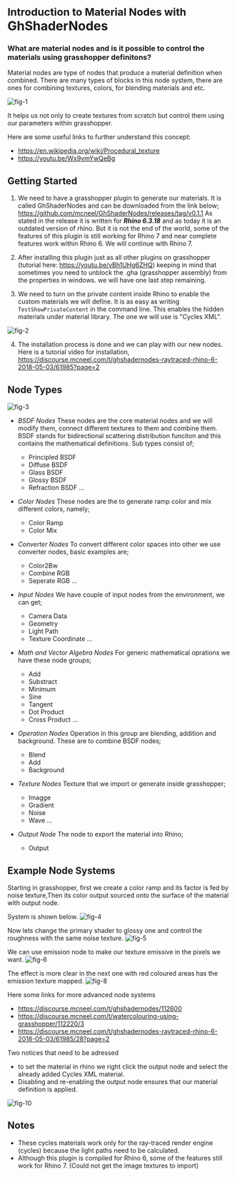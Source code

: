 
<h1><sub>Introduction to Material Nodes  with</sub> </sub>	<br> GhShaderNodes </h1>

### **What are material nodes and is it possible to control the materials using grasshopper definitons?**

Material nodes are type of nodes that produce a material definition when combined. There are many types of blocks in this node system, there are ones for combining textures, colors, for blending materials and etc.

![fig-1](https://user-images.githubusercontent.com/38794995/148677138-6e2346f6-aa93-469e-8fea-703dad8e43b7.jpg)

It helps us not only to create textures from scratch but control them using our parameters within grasshopper.

Here are some useful links to further understand this concept:
- https://en.wikipedia.org/wiki/Procedural_texture
- https://youtu.be/Wx9vmYwQeBg

## Getting Started
1. We need to have a grasshopper plugin to generate our materials. It is called GhShaderNodes and can be downloaded from the link below;
https://github.com/mcneel/GhShaderNodes/releases/tag/v0.1.1
As stated in the release it is written for ***Rhino 6.3.18*** and as today it is an outdated version of rhino. But it is not the end of the world, some of the features of this plugin is still working for Rhino 7 and near complete features work within Rhino 6.
We will continue with Rhino 7.

2. After installing this plugin just as all other plugins on grasshopper (tutorial here: https://youtu.be/vBh1UHg6ZHQ) keeping in mind that sometimes you need to unblock the .gha (grasshopper assembly) from the properties in windows. we will have one last step remaining.

3. We need to turn on the private content inside Rhino to enable the custom materials we will define.
It is as easy as writing ``` TestShowPrivateContent ``` in the command line. This enables the hidden materials under material library. The one we will use is "Cycles XML".

![fig-2](https://user-images.githubusercontent.com/38794995/148678063-6d3d1f4d-9799-4e0d-abae-fb59c0fb4ebd.png)

4. The installation process is done and we can play with our new nodes.
Here is a tutorial video for installation, https://discourse.mcneel.com/t/ghshadernodes-raytraced-rhino-6-2018-05-03/61985?page=2


## Node Types

![fig-3](https://user-images.githubusercontent.com/38794995/148678405-bf3fd970-a666-4435-a49e-fd94bdeee522.png)


- *BSDF Nodes*
	These nodes are the core material nodes and we will modify them, connect different textures to them and combine them. BSDF stands 			for bidirectional scattering distribution funciton and this contains the mathematical definitions. Sub types consist of;
	 - Principled BSDF
   - Diffuse BSDF
   - Glass BSDF
   - Glossy BSDF
   - Refraction BSDF
					 ...

- *Color Nodes*
	These nodes are the to generate ramp color and mix different colors, namely;
	 - Color Ramp
	 - Color Mix

- *Converter Nodes*
	To convert different color spaces into other we use converter nodes, basic examples are;
	 - Color2Bw
	 - Combine RGB
	 - Seperate RGB
	      ...

- *Input Nodes*
	We have couple of input nodes from the environment, we can get;
	 - Camera Data
	 - Geometry
	 - Light Path
	 - Texture Coordinate
   	   ...

- *Math and Vector Algebra Nodes*
	For generic mathematical oprations we have these node groups;
	 - Add
	 - Substract
	 - Minimum
	 - Sine
	 - Tangent
	 - Dot Product
	 - Cross Product
	      ...

- *Operation Nodes*
	Operation in this group are blending, addition and background. These are to combine BSDF nodes;
	 - Blend
	 - Add
	 - Background
	 
- *Texture Nodes*
	Texture that we import or generate inside grasshopper;
	 - Imagge
	 - Gradient
	 - Noise
	 - Wave
  	   ...
	 
- *Output Node*
	The node to export the material into Rhino;
	 - Output
	 

## Example Node Systems
Starting in grasshopper, first we create a color ramp and its factor is fed by noise texture,Then its color output sourced onto the surface of the material with output node.

System is shown below.
![fig-4](https://user-images.githubusercontent.com/38794995/148683427-b37b850f-efac-4ce9-80d1-27ea1849dee5.png)

Now lets change the primary shader to glossy one and control the roughness with the same noise texture.
![fig-5](https://user-images.githubusercontent.com/38794995/148683529-645445d3-bdb9-4b98-ba76-6fb60affaea3.png)

We can use emission node to make our texture emissive in the pixels we want.
![fig-6](https://user-images.githubusercontent.com/38794995/148683545-73ab5a59-a90d-4c87-9cc5-ae3f5df37f1e.png)

The effect is more clear in the next one with red coloured areas has the emission texture mapped.
![fig-8](https://user-images.githubusercontent.com/38794995/148683590-af3c2657-a390-4b40-b374-f1f309e38ebd.png)

Here some links for more advanced node systems
- https://discourse.mcneel.com/t/ghshadernodes/112600
- https://discourse.mcneel.com/t/watercolouring-using-grasshopper/112220/3
- https://discourse.mcneel.com/t/ghshadernodes-raytraced-rhino-6-2018-05-03/61985/28?page=2

Two notices that need to be adressed
- to set the material in rhino we right click the output node and select the already added Cycles XML material.
- Disabling and re-enabling the output node ensures that our material definition is applied.

![fig-10](https://user-images.githubusercontent.com/38794995/148683842-2eb101fb-9dec-4a2a-9d37-7415686ef5f6.png)


## Notes
- These cycles materials work only for the ray-traced render engine (cycles) because the light paths need to be calculated.
- Although this plugin is compiled for Rhino 6, some of the features still work for Rhino 7. (Could not get the image textures to import)


